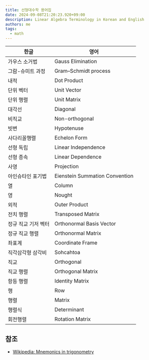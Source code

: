 ```yaml
---
title: 선형대수학 용어집
date: 2024-09-08T21:20:23.920+09:00
description: Linear Algebra Terminology in Korean and English
authors: me
tags:
  - math 
---
```


| 한글 | 영어 |
| --- | --- |
| 가우스 소거법 | Gauss Elimination |
| 그람-슈미트 과정 | Gram–Schmidt process |
| 내적 | Dot Product |
| 단위 벡터 | Unit Vector |
| 단위 행렬 | Unit Matrix |
| 대각선 | Diagonal |
| 비직교 | Non-orthogonal |
| 빗변 | Hypotenuse |
| 사다리꼴행렬 | Echelon Form |
| 선형 독립 | Linear Independence |
| 선형 종속 | Linear Dependence |
| 사영 | Projection |
| 아인슈타인 표기법 | Eienstein Summation Convention |
| 열 | Column |
| 영 | Nought |
| 외적 | Outer Product |
| 전치 행렬 | Transposed Matrix |
| 정규 직교 기저 벡터 | Orthonormal Basis Vector |
| 정규 직교 행렬 | Orthonormal Matrix |
| 좌표계 | Coordinate Frame |
| 직각삼각형 삼각비 | Sohcahtoa |
| 직교 | Orthogonal |
| 직교 행렬 | Orthogonal Matrix |
| 항등 행렬 | Identity Matrix |
| 행 | Row |
| 행렬 | Matrix |
| 행렬식 | Determinant |
| 회전행렬 | Rotation Matrix |

## 참조

- [Wikipedia: Mnemonics in trigonometry](https://en.wikipedia.org/wiki/Mnemonics_in_trigonometry)
